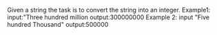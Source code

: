 Given a string the task is to convert the string into an integer. 
Example1:   input:"Three hundred million output:300000000 
Example 2: input "Five hundred Thousand"  output:500000 
